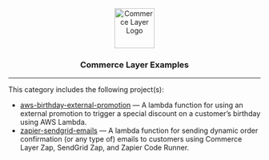 <div align="center">
  <a href="https://commercelayer.io">
    <img src="https://data.commercelayer.app/assets/logos/glyph/black/commercelayer_glyph_black.svg" height="80" alt="Commerce Layer Logo">
  </a>
  <h3>Commerce Layer Examples</h3>
</div>

---

This category includes the following project(s):

- [aws-birthday-external-promotion](./aws-birthday-external-promotion) — A lambda function for using an external promotion to trigger a special discount on a customer’s birthday using AWS Lambda.
- [zapier-sendgrid-emails](./zapier-sendgrid-emails) — A lambda function for sending dynamic order confirmation (or any type of) emails to customers using Commerce Layer Zap, SendGrid Zap, and Zapier Code Runner.
